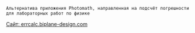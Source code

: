 ```
Альтернатива приложения Photomath, направленная на подсчёт погрешности для лабораторных работ по физике
```

[Сайт: errcalc.biplane-design.com](http://errcalc.biplane-design.com)

